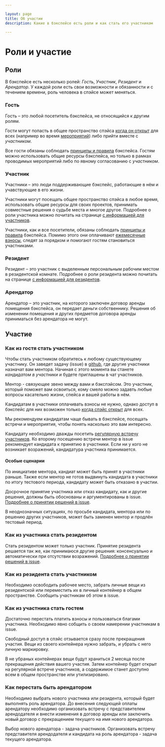 ```yaml
---

layout: page
title: Об участии
description: Какие в бэкспейсе есть роли и как стать его участником

---
```

# Роли и участие

## Роли

В бэкспейсе есть несколько ролей: *Гость*, *Участник*, *Резидент* и *Арендатор*. У каждой роли есть свои возможности и обязанности и с течением времени, роль человека в спэйсе может меняться.

### Гость

Гость – это любой посетитель бэкспейса, не относящийся к другим ролям.

Гости могут попасть в общее пространство спэйса [когда он открыт](https://calendar.google.com/calendar/embed?src=n0oev7vtqntpok3phdbb48cvu0%40group.calendar.google.com&ctz=Europe%2FMoscow) для всех (например во время [мероприятий](/events)) либо прийти вместе с *участником*.

Все гости обязаны соблюдать [принципы и правила](/principles-rules) бэкспейса. Гостям можно использовать общие ресурсы бэкспейса, но только в рамках проводимых мероприятий либо по явному согласованию с *участником*.

### Участник

Участники – это люди поддерживающие бэкспейс, работающие в нём и учавствующие в его жизни.

Участники могут посещать общее пространство спэйса в любое время, использовать общие ресурсы для своих проектов, принимать совместные решения о судьбе места и многое другое. Подробнее о роли участника можно почитать на странице [с информацией для участников](/participants).

Участники, как и все посетители, обязаны соблюдать [принципы и правила](/principles-rules) бэкспейса. Помимо этого они оплачивают [ежемесячные взносы](/fees), следят за порядком и помогают гостям становиться участниками.

### Резидент

Резидент – это участник с выделенным персональным рабочим местом в резидентской комнате. Подробнее о роли резидента можно почитать на странице [с информацией для резидентов](/residents).

### Арендатор

Арендатор – это участник, на которого заключен договор аренды помещения бэкспейса, он передает деньги собственнику. Решения об изменении помещения и других предметов договора аренды приниматься без арендатора не могут.


## Участие

### Как из гостя стать участником

Чтобы стать участником обратитесь к любому существующему участнику. Он заведет задачу (issue) в [github](https://github.com/b4ck5p4c3/0x08.in/issues), где другие участники назначат вам ментора. Начиная с этого момента вы станете *кандидатом в учаcтники* и будете приглашены в чат участников.

Ментор - связующее звено между вами и бэкспэйсом. Это участник, который поможет вам освоиться, кому смело можно задавть любые вопросы касательно жизни, спейса и вашей работы в нём.

Кандидатам в участники оплачивать взносы не нужно, однако доступ в бэкспейс для них возможен только [когда спэйс открыт](https://calendar.google.com/calendar/embed?src=n0oev7vtqntpok3phdbb48cvu0%40group.calendar.google.com&ctz=Europe%2FMoscow) для всех.

Мы рекомендуем кандидатам чаще бывать в бэкспейсе, посещать встречи и мероприятия, чтобы понять насколько это вам интересно.

Кандидату необходимо дважды посетить [регулярную встречу участников](/participants). Ко второму посещению встречи ментор в issue рекомендует кандидата к принятию в участники. Если ни у кого не возникает возражений, кандидатура участника принимается.

#### Особые сценарии

По инициативе ментора, кандиат может быть принят в участники раньше. Также если ментор не готов выдвинуть кандидата в участники по итогу тестового периода, кандидату может быть отказано в участии.

Досрочное принятие участника или отказ кандидату, как и другие решения, должны быть обоснованы и аргументированы в issue. [Подробнее о принятии решений в issue](/issue-rules).

В неоднозначных ситуациях, по просьбе кандидата, ментора или по решению других участников, может быть заменен ментор и продлён тестовый период.


### Как из участника стать резидентом

Стать резидентом может только участник. Принятие резидента решается так же, как принимаюся другие решения: консенсуально и автоматически при отсутствии возражений. [Подробнее о принятии решений в issue](/issue-rules).

### Как из резидента стать участником

Необходимо освободить рабочее место, забрать личные вещи из резидентской или переместить их в личный контейнер в общем пространстве. Сообщить участникам об этом в issue.

### Как из участника стать гостем

Достаточно перестать платить взносы и пользоваться благами участника. Необходимо явно собщить о своем намерении участникам в issue.

Свободный доступ в спэйс отзывается сразу после прекращения участия. Вещи из своего контейнера нужно забрать, и убрать с него личную маркировку.

В не убраных контейнерах вещи будут храниться 2 месяца после прекращения действия вашего участия. Затем  контейнер будет открыт на регулярной встрече участников, а содержимое станет доступно всем в общем пространстве или утилизировано.

### Как перестать быть арендатором

Необходимо выбрать нового участника или резидента, который будет выполнять роль арендатора. До внесения следующей оплаты арендатору необходимо организовать встречу с представителем арендодателя и внести изменения в договор аренды или заключить новый договор с прекращением текущего на имя нового арендатора.

Выбор нового арендатора - задача участников. Организовать встречу представителя арендодателя и кандидата на роль арендатора - задача текущего арендатора.